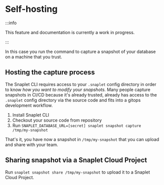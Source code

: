 # Self-hosting

:::info

This feature and documentation is currently a work in progress.

:::

  In this case you run the command to capture a snapshot of your database on a machine that you trust.

## Hosting the capture process

The Snaplet CLI requires access to your `.snaplet` config directory in order to know _how you want to modify your snapshots._
Many people capture snapshots in CI/CD because it's already trusted, already has access to the `.snaplet` config directory via the source code and fits into a gitops development workflow.

1. Install Snaplet CLI
2. Checkout your source code from repository
3. Run `SNAPLET_DATABASE_URL=[secret] snaplet snapshot capture /tmp/my-snapshot` 

That's it, you have now a snapshot in `/tmp/my-snapshot` that you can upload and share with your team.

## Sharing snapshot via a Snaplet Cloud Project

Run `snaplet snapshot share /tmp/my-snapshot` to upload it to a Snaplet Cloud Project.
